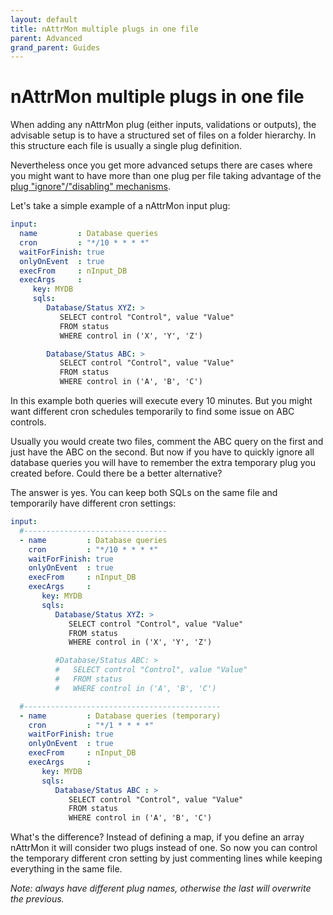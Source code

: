 ```yaml
---
layout: default
title: nAttrMon multiple plugs in one file
parent: Advanced
grand_parent: Guides
---
```


# nAttrMon multiple plugs in one file

When adding any nAttrMon plug (either inputs, validations or outputs), the advisable setup is to have a structured set of files on a folder hierarchy. In this structure each file is usually a single plug definition.

Nevertheless once you get more advanced setups there are cases where you might want to have more than one plug per file taking advantage of the [plug "ignore"/"disabling" mechanisms](https://github.com/OpenAF/nAttrMon/wiki/nAttrMon-nattrmonignore).

Let's take a simple example of a nAttrMon input plug:

````yaml
input:
  name         : Database queries
  cron         : "*/10 * * * *"
  waitForFinish: true
  onlyOnEvent  : true
  execFrom     : nInput_DB
  execArgs     :
     key: MYDB
     sqls:
        Database/Status XYZ: >
           SELECT control "Control", value "Value"
           FROM status
           WHERE control in ('X', 'Y', 'Z')

        Database/Status ABC: >
           SELECT control "Control", value "Value"
           FROM status
           WHERE control in ('A', 'B', 'C')
````

In this example both queries will execute every 10 minutes. But you might want different cron schedules temporarily to find some issue on ABC controls. 

Usually you would create two files, comment the ABC query on the first and just have the ABC on the second. But now if you have to quickly ignore all database queries you will have to remember the extra temporary plug you created before. Could there be a better alternative?

The answer is yes. You can keep both SQLs on the same file and temporarily have different cron settings:


````yaml
input:
  #--------------------------------
  - name         : Database queries
    cron         : "*/10 * * * *"
    waitForFinish: true
    onlyOnEvent  : true
    execFrom     : nInput_DB
    execArgs     :
       key: MYDB
       sqls:
          Database/Status XYZ: >
             SELECT control "Control", value "Value"
             FROM status
             WHERE control in ('X', 'Y', 'Z')

          #Database/Status ABC: >
          #   SELECT control "Control", value "Value"
          #   FROM status
          #   WHERE control in ('A', 'B', 'C')

  #--------------------------------------------
  - name         : Database queries (temporary)
    cron         : "*/1 * * * *"
    waitForFinish: true
    onlyOnEvent  : true
    execFrom     : nInput_DB
    execArgs     :
       key: MYDB
       sqls:
          Database/Status ABC : >
             SELECT control "Control", value "Value"
             FROM status
             WHERE control in ('A', 'B', 'C')             
````

What's the difference? Instead of defining a map, if you define an array nAttrMon it will consider two plugs instead of one. So now you can control the temporary different cron setting by just commenting lines while keeping everything in the same file.

_Note: always have different plug names, otherwise the last will overwrite the previous._